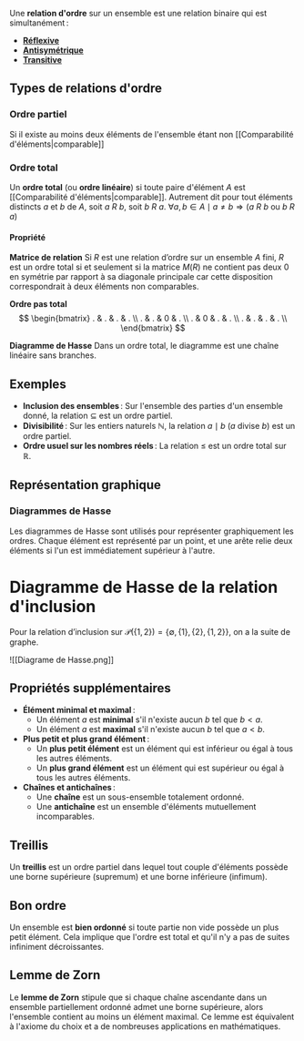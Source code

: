 Une **relation d'ordre** sur un ensemble est une relation binaire qui est simultanément :

- **[Réflexive](Réflexivité.md)** 
- **[Antisymétrique](Antisymétrie.md)** 
- **[Transitive](Transitivité.md)** 

## Types de relations d'ordre

### Ordre partiel

Si il existe au moins deux éléments de l'ensemble étant non [[Comparabilité d'éléments|comparable]]

### Ordre total

Un **ordre total** (ou **ordre linéaire**) si toute paire d'élément $A$ est [[Comparabilité d'éléments|comparable]].
Autrement dit pour tout éléments distincts $a$ et $b$ de $A$, soit $a$ $R$ $b$, soit $b$ $R$ $a$.
$\forall a,b \in A\mid a \neq b \Rightarrow (a$ $R$ $b$ ou $b$ $R$ $a)$
#### Propriété
**Matrice de relation**
Si $R$ est une relation d’ordre sur
un ensemble $A$ fini, $R$ est un ordre total si
et seulement si la matrice $M(R)$ ne contient
pas deux $0$ en symétrie par rapport à sa diagonale principale car cette disposition correspondrait à deux éléments non comparables.

**Ordre pas total**
$$
\begin{bmatrix}
. & . & . & . \\
. & . & 0 & . \\
. & 0 & . & . \\
. & . & . & . \\
\end{bmatrix}
$$

**Diagramme de Hasse**
Dans un ordre total, le diagramme est une chaîne linéaire sans branches.
## Exemples

- **Inclusion des ensembles** : Sur l'ensemble des parties d'un ensemble donné, la relation $\subseteq$ est un ordre partiel.
- **Divisibilité** : Sur les entiers naturels $\mathbb{N}$, la relation $a \mid b$ ($a$ divise $b$) est un ordre partiel.
- **Ordre usuel sur les nombres réels** : La relation $\leq$ est un ordre total sur $\mathbb{R}$.

## Représentation graphique

### Diagrammes de Hasse

Les diagrammes de Hasse sont utilisés pour représenter graphiquement les ordres. Chaque élément est représenté par un point, et une arête relie deux éléments si l'un est immédiatement supérieur à l'autre.

# Diagramme de Hasse de la relation d'inclusion

Pour la relation d’inclusion sur $\mathcal{P}(\{1,2\}) = \{\emptyset, \{1\}, \{2\}, \{1,2\}\}$, on a la suite de graphe.
   
![[Diagrame de Hasse.png]]

## Propriétés supplémentaires

- **Élément minimal et maximal** :
  - Un élément $a$ est **minimal** s'il n'existe aucun $b$ tel que $b < a$.
  - Un élément $a$ est **maximal** s'il n'existe aucun $b$ tel que $a < b$.
- **Plus petit et plus grand élément** :
  - Un **plus petit élément** est un élément qui est inférieur ou égal à tous les autres éléments.
  - Un **plus grand élément** est un élément qui est supérieur ou égal à tous les autres éléments.
- **Chaînes et antichaînes** :
  - Une **chaîne** est un sous-ensemble totalement ordonné.
  - Une **antichaîne** est un ensemble d'éléments mutuellement incomparables.

## Treillis

Un **treillis** est un ordre partiel dans lequel tout couple d'éléments possède une borne supérieure (supremum) et une borne inférieure (infimum).

## Bon ordre

Un ensemble est **bien ordonné** si toute partie non vide possède un plus petit élément. Cela implique que l'ordre est total et qu'il n'y a pas de suites infiniment décroissantes.

## Lemme de Zorn

Le **lemme de Zorn** stipule que si chaque chaîne ascendante dans un ensemble partiellement ordonné admet une borne supérieure, alors l'ensemble contient au moins un élément maximal. Ce lemme est équivalent à l'axiome du choix et a de nombreuses applications en mathématiques.

